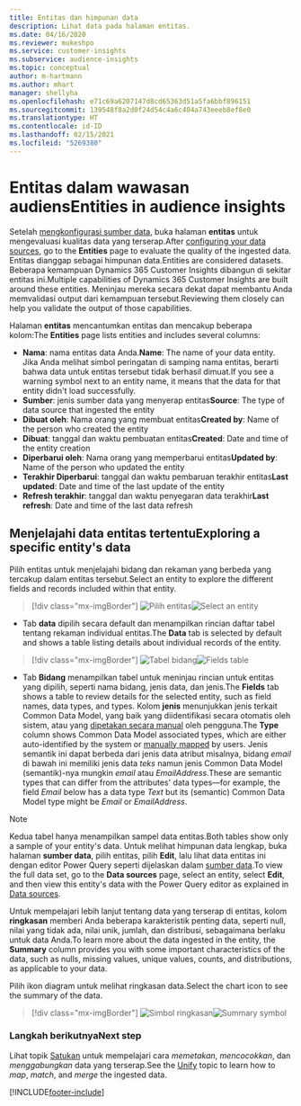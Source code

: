 ```yaml
---
title: Entitas dan himpunan data
description: Lihat data pada halaman entitas.
ms.date: 04/16/2020
ms.reviewer: mukeshpo
ms.service: customer-insights
ms.subservice: audience-insights
ms.topic: conceptual
author: m-hartmann
ms.author: mhart
manager: shellyha
ms.openlocfilehash: e71c69a6207147d8cd65363d51a5fa6bbf896151
ms.sourcegitcommit: 139548f8a2d0f24d54c4a6c404a743eeeb8ef8e0
ms.translationtype: HT
ms.contentlocale: id-ID
ms.lasthandoff: 02/15/2021
ms.locfileid: "5269380"
---
```

# <a name="entities-in-audience-insights"></a><span data-ttu-id="6b014-103">Entitas dalam wawasan audiens</span><span class="sxs-lookup"><span data-stu-id="6b014-103">Entities in audience insights</span></span>

<span data-ttu-id="6b014-104">Setelah [mengkonfigurasi sumber data](data-sources.md), buka halaman **entitas** untuk mengevaluasi kualitas data yang terserap.</span><span class="sxs-lookup"><span data-stu-id="6b014-104">After [configuring your data sources](data-sources.md), go to the **Entities** page to evaluate the quality of the ingested data.</span></span> <span data-ttu-id="6b014-105">Entitas dianggap sebagai himpunan data.</span><span class="sxs-lookup"><span data-stu-id="6b014-105">Entities are considered datasets.</span></span> <span data-ttu-id="6b014-106">Beberapa kemampuan Dynamics 365 Customer Insights dibangun di sekitar entitas ini.</span><span class="sxs-lookup"><span data-stu-id="6b014-106">Multiple capabilities of Dynamics 365 Customer Insights are built around these entities.</span></span> <span data-ttu-id="6b014-107">Meninjau mereka secara dekat dapat membantu Anda memvalidasi output dari kemampuan tersebut.</span><span class="sxs-lookup"><span data-stu-id="6b014-107">Reviewing them closely can help you validate the output of those capabilities.</span></span>

<span data-ttu-id="6b014-108">Halaman **entitas** mencantumkan entitas dan mencakup beberapa kolom:</span><span class="sxs-lookup"><span data-stu-id="6b014-108">The **Entities** page lists entities and includes several columns:</span></span>

- <span data-ttu-id="6b014-109">**Nama**: nama entitas data Anda.</span><span class="sxs-lookup"><span data-stu-id="6b014-109">**Name**: The name of your data entity.</span></span> <span data-ttu-id="6b014-110">Jika Anda melihat simbol peringatan di samping nama entitas, berarti bahwa data untuk entitas tersebut tidak berhasil dimuat.</span><span class="sxs-lookup"><span data-stu-id="6b014-110">If you see a warning symbol next to an entity name, it means that the data for that entity didn't load successfully.</span></span>
- <span data-ttu-id="6b014-111">**Sumber**: jenis sumber data yang menyerap entitas</span><span class="sxs-lookup"><span data-stu-id="6b014-111">**Source**: The type of data source that ingested the entity</span></span>
- <span data-ttu-id="6b014-112">**Dibuat oleh**: Nama orang yang membuat entitas</span><span class="sxs-lookup"><span data-stu-id="6b014-112">**Created by**: Name of the person who created the entity</span></span>
- <span data-ttu-id="6b014-113">**Dibuat**: tanggal dan waktu pembuatan entitas</span><span class="sxs-lookup"><span data-stu-id="6b014-113">**Created**: Date and time of the entity creation</span></span>
- <span data-ttu-id="6b014-114">**Diperbarui oleh**: Nama orang yang memperbarui entitas</span><span class="sxs-lookup"><span data-stu-id="6b014-114">**Updated by**: Name of the person who updated the entity</span></span>
- <span data-ttu-id="6b014-115">**Terakhir Diperbarui**: tanggal dan waktu pembaruan terakhir entitas</span><span class="sxs-lookup"><span data-stu-id="6b014-115">**Last updated**: Date and time of the last update of the entity</span></span>
- <span data-ttu-id="6b014-116">**Refresh terakhir**: tanggal dan waktu penyegaran data terakhir</span><span class="sxs-lookup"><span data-stu-id="6b014-116">**Last refresh**: Date and time of the last data refresh</span></span>

## <a name="exploring-a-specific-entitys-data"></a><span data-ttu-id="6b014-117">Menjelajahi data entitas tertentu</span><span class="sxs-lookup"><span data-stu-id="6b014-117">Exploring a specific entity's data</span></span>

<span data-ttu-id="6b014-118">Pilih entitas untuk menjelajahi bidang dan rekaman yang berbeda yang tercakup dalam entitas tersebut.</span><span class="sxs-lookup"><span data-stu-id="6b014-118">Select an entity to explore the different fields and records included within that entity.</span></span>

> [!div class="mx-imgBorder"]
> <span data-ttu-id="6b014-119">![Pilih entitas](media/data-manager-entities-data.png "Pilih entitas")</span><span class="sxs-lookup"><span data-stu-id="6b014-119">![Select an entity](media/data-manager-entities-data.png "Select an entity")</span></span>

- <span data-ttu-id="6b014-120">Tab **data** dipilih secara default dan menampilkan rincian daftar tabel tentang rekaman individual entitas.</span><span class="sxs-lookup"><span data-stu-id="6b014-120">The **Data** tab is selected by default and shows a table listing details about individual records of the entity.</span></span>

> [!div class="mx-imgBorder"]
> <span data-ttu-id="6b014-121">![Tabel bidang](media/data-manager-entities-fields.PNG "Tabel bidang")</span><span class="sxs-lookup"><span data-stu-id="6b014-121">![Fields table](media/data-manager-entities-fields.PNG "Fields table")</span></span>

- <span data-ttu-id="6b014-122">Tab **Bidang** menampilkan tabel untuk meninjau rincian untuk entitas yang dipilih, seperti nama bidang, jenis data, dan jenis.</span><span class="sxs-lookup"><span data-stu-id="6b014-122">The **Fields** tab shows a table to review details for the selected entity, such as field names, data types, and types.</span></span> <span data-ttu-id="6b014-123">Kolom **jenis** menunjukkan jenis terkait Common Data Model, yang baik yang diidentifikasi secara otomatis oleh sistem, atau yang [dipetakan secara manual](map-entities.md) oleh pengguna.</span><span class="sxs-lookup"><span data-stu-id="6b014-123">The **Type** column shows Common Data Model associated types, which are either auto-identified by the system or [manually mapped](map-entities.md) by users.</span></span> <span data-ttu-id="6b014-124">Jenis semantik ini dapat berbeda dari jenis data atribut misalnya, bidang *email* di bawah ini memiliki jenis data *teks* namun jenis Common Data Model (semantik)-nya mungkin *email* atau *EmailAddress*.</span><span class="sxs-lookup"><span data-stu-id="6b014-124">These are semantic types that can differ from the attributes' data types—for example, the field *Email* below has a data type *Text* but its (semantic) Common Data Model type might be *Email* or *EmailAddress*.</span></span>

> [!NOTE]
> <span data-ttu-id="6b014-125">Kedua tabel hanya menampilkan sampel data entitas.</span><span class="sxs-lookup"><span data-stu-id="6b014-125">Both tables show only a sample of your entity's data.</span></span> <span data-ttu-id="6b014-126">Untuk melihat himpunan data lengkap, buka halaman **sumber data**, pilih entitas, pilih **Edit**, lalu lihat data entitas ini dengan editor Power Query seperti dijelaskan dalam [sumber data](data-sources.md).</span><span class="sxs-lookup"><span data-stu-id="6b014-126">To view the full data set, go to the **Data sources** page, select an entity, select **Edit**, and then view this entity's data with the Power Query editor as explained in [Data sources](data-sources.md).</span></span>

<span data-ttu-id="6b014-127">Untuk mempelajari lebih lanjut tentang data yang terserap di entitas, kolom **ringkasan** memberi Anda beberapa karakteristik penting data, seperti null, nilai yang tidak ada, nilai unik, jumlah, dan distribusi, sebagaimana berlaku untuk data Anda.</span><span class="sxs-lookup"><span data-stu-id="6b014-127">To learn more about the data ingested in the entity, the **Summary** column provides you with some important characteristics of the data, such as nulls, missing values, unique values, counts, and distributions, as applicable to your data.</span></span>

<span data-ttu-id="6b014-128">Pilih ikon diagram untuk melihat ringkasan data.</span><span class="sxs-lookup"><span data-stu-id="6b014-128">Select the chart icon to see the summary of the data.</span></span>

> [!div class="mx-imgBorder"]
> <span data-ttu-id="6b014-129">![Simbol ringkasan](media/data-manager-entities-summary.png "Tabel Ringkasan Data")</span><span class="sxs-lookup"><span data-stu-id="6b014-129">![Summary symbol](media/data-manager-entities-summary.png "Data summary table")</span></span>

### <a name="next-step"></a><span data-ttu-id="6b014-130">Langkah berikutnya</span><span class="sxs-lookup"><span data-stu-id="6b014-130">Next step</span></span>

<span data-ttu-id="6b014-131">Lihat topik [Satukan](data-unification.md) untuk mempelajari cara *memetakan*, *mencocokkan*, dan *menggabungkan* data yang terserap.</span><span class="sxs-lookup"><span data-stu-id="6b014-131">See the [Unify](data-unification.md) topic to learn how to *map*, *match*, and *merge* the ingested data.</span></span>


[!INCLUDE[footer-include](../includes/footer-banner.md)]